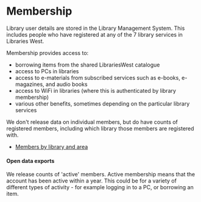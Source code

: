 Membership
==========

Library user details are stored in the Library Management System. This includes people who have registered at any of the 7 library services in Libraries West.

Membership provides access to:

- borrowing items from the shared LibrariesWest catalogue
- access to PCs in libraries
- access to e-materials from subscribed services such as e-books, e-magazines, and audio books
- access to WiFi in libraries (where this is authenticated by library membership)
- various other benefits, sometimes depending on the particular library services

We don't release data on individual members, but do have counts of registered members, including which library those members are registered with.

- [Members by library and area](./membersbyarea.md)

#### Open data exports

We release counts of 'active' members. Active membership means that the account has been active within a year. This could be for a variety of different types of activity - for example logging in to a PC, or borrowing an item.
